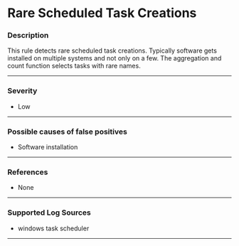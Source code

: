 # Rare Scheduled Task Creations
### Description

This rule detects rare scheduled task creations. Typically software gets installed on multiple systems and not only on a few. 
The aggregation and count function selects tasks with rare names.

-------------------
### Severity

- Low

-------------------
<!---
### Detailed Information

- Why is this alert triggered?
- What are the typical causes that generate this alert? (e.g. port scans, unusual file access activity, etc...)
- Which corroborating information should be looked up?
- Any supporting queries to get more information?
- Any supporting visualizations to get more information?

-------------------
--->
### Possible causes of false positives

- Software installation

-------------------
### References

- None

-------------------
### Supported Log Sources

- windows task scheduler

-------------------
